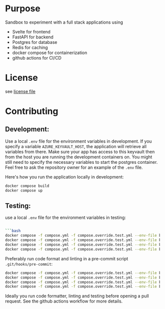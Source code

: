 # Purpose

Sandbox to experiment with a full stack applications using
- Svelte for frontend
- FastAPI for backend
- Postgres for database
- Redis for caching
- docker compose for containerization
- github actions for CI/CD

# License

see [license file](LICENSE)

# Contributing

## Development:

Use a local `.env` file for the environment variables in development. If you specify a variable `AZURE_KEYVAULT_HOST`, the application will retrieve all variables from there. Make sure your app has access to this keyvault then from the host you are running the development containers on. You might still need to specify the necessary variables to start the postgres container.
Feel free to ask the repository owner for an example of the `.env` file.

Here's how you run the application locally in development:


```bash
docker compose build
docker compose up
```


## Testing:

use a local `.env` file for the environment variables in testing:

```bash

```bash
docker compose -f compose.yml -f compose.override.test.yml --env-file backendAPI/src/tests/.env build
docker compose -f compose.yml -f compose.override.test.yml --env-file backendAPI/src/tests/.env run backend_api sh -c "black ."
docker compose -f compose.yml -f compose.override.test.yml --env-file backendAPI/src/tests/.env run backend_api sh -c "ruff format ."
docker compose -f compose.yml -f compose.override.test.yml --env-file backendAPI/src/tests/.env run backend_api sh -c "pytest"
```


Preferably run code format and linting in a pre-commit script `.git/hooks/pre-commit`:

```bash
docker compose -f compose.yml -f compose.override.test.yml --env-file backendAPI/src/tests/.env build
docker compose -f compose.yml -f compose.override.test.yml --env-file backendAPI/src/tests/.env run -T --rm backend_api sh -c "black ."
docker compose -f compose.yml -f compose.override.test.yml --env-file backendAPI/src/tests/.env run -T --rm backend_api sh -c "ruff format ."
docker compose -f compose.yml -f compose.override.test.yml --env-file backendAPI/src/tests/.env run -T --rm backend_api sh -c "pytest -v"
```

Ideally you run code formatter, linting and testing before opening a pull request.
See the github actions workflow for more details.